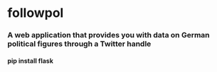 # followpol

### A web application that provides you with data on German political figures through a Twitter handle

#### pip install flask
